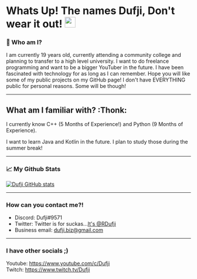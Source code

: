 # Whats Up! The names Dufji, Don't wear it out! <img src=https://c.tenor.com/Y2CJWL2bhRkAAAAC/waving.gif width="29px">

### 🤔 Who am I?

I am currently 19 years old, currently attending a community college and planning to transfer to a high level university. I want to do freelance programming and want to be a bigger YouTuber in the future. I have been fascinated with technology for as long as I can remember. Hope you will like some of my public projects on my GitHub page! I don't have EVERYTHING public for personal reasons. Some will be though!

---
## What am I familiar with? :Thonk:

I currently know C++ (5 Months of Experience!) and Python (9 Months of Experience).

I want to learn Java and Kotlin in the future. I plan to study those during the summer break!

---
### 📈 My Github Stats
[![Dufji GitHub stats](https://github-readme-stats.vercel.app/api?username=Dufji&count_private=true&show_icons=true&theme=dark)](https://github.com/anuraghazra/github-readme-stats)

---
### How can you contact me?!

- Discord: Dufji#9571
- Twitter: Twitter is for suckas...[It's @RDufji](https://www.twitter.com/RDufji)
- Business email: dufji.biz@gmail.com

---
### I have other socials ;)
                                                                                                  
Youtube: https://www.youtube.com/c/Dufji                                                                                                        
Twitch: https://www.twitch.tv/Dufji                                                                                                      
 
